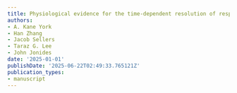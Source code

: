 ```yaml
---
title: Physiological evidence for the time-dependent resolution of response conflicts.
authors:
- A. Kane York
- Han Zhang
- Jacob Sellers
- Taraz G. Lee
- John Jonides
date: '2025-01-01'
publishDate: '2025-06-22T02:49:33.765121Z'
publication_types:
- manuscript
---
```

